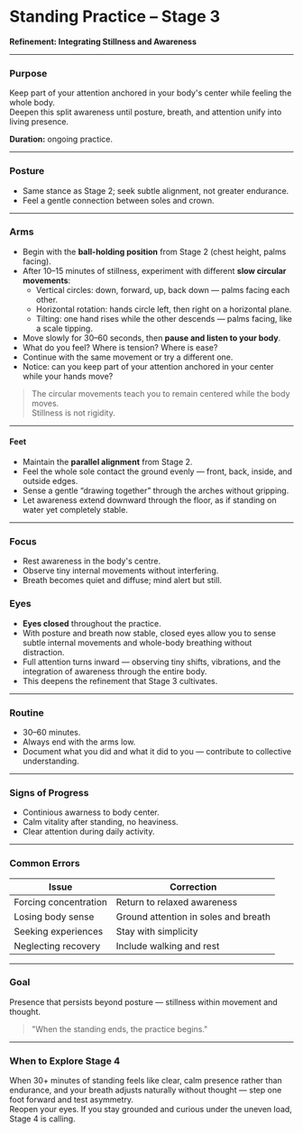 # Standing Practice – Stage 3  
**Refinement: Integrating Stillness and Awareness**

---

### Purpose
Keep part of your attention anchored in your body's center while feeling the whole body.  
Deepen this split awareness until posture, breath, and attention unify into living presence.

**Duration:** ongoing practice.

---

### Posture
- Same stance as Stage 2; seek subtle alignment, not greater endurance.  
- Feel a gentle connection between soles and crown.

---

### Arms
- Begin with the **ball-holding position** from Stage 2 (chest height, palms facing).  
- After 10–15 minutes of stillness, experiment with different **slow circular movements**:
  - Vertical circles: down, forward, up, back down — palms facing each other.
  - Horizontal rotation: hands circle left, then right on a horizontal plane.
  - Tilting: one hand rises while the other descends — palms facing, like a scale tipping.
- Move slowly for 30–60 seconds, then **pause and listen to your body**.  
- What do you feel? Where is tension? Where is ease?  
- Continue with the same movement or try a different one.
- Notice: can you keep part of your attention anchored in your center while your hands move?

> The circular movements teach you to remain centered while the body moves.  
> Stillness is not rigidity.

---

#### Feet
- Maintain the **parallel alignment** from Stage 2.
- Feel the whole sole contact the ground evenly — front, back, inside, and outside edges.
- Sense a gentle “drawing together” through the arches without gripping.
- Let awareness extend downward through the floor, as if standing on water yet completely stable.


---

### Focus
- Rest awareness in the body's centre.  
- Observe tiny internal movements without interfering.  
- Breath becomes quiet and diffuse; mind alert but still.

### Eyes
- **Eyes closed** throughout the practice.  
- With posture and breath now stable, closed eyes allow you to sense subtle internal movements and whole-body breathing without distraction.  
- Full attention turns inward — observing tiny shifts, vibrations, and the integration of awareness through the entire body.  
- This deepens the refinement that Stage 3 cultivates.

---

### Routine
- 30–60 minutes.
- Always end with the arms low.
- Document what you did and what it did to you — contribute to collective understanding.

---

### Signs of Progress
- Continious awarness to body center. 
- Calm vitality after standing, no heaviness.  
- Clear attention during daily activity.

---

### Common Errors
| Issue | Correction |
|--------|------------|
| Forcing concentration | Return to relaxed awareness |
| Losing body sense | Ground attention in soles and breath |
| Seeking experiences | Stay with simplicity |
| Neglecting recovery | Include walking and rest |

---

### Goal
Presence that persists beyond posture — stillness within movement and thought.

> "When the standing ends, the practice begins."

---

### When to Explore Stage 4
When 30+ minutes of standing feels like clear, calm presence rather than endurance, and your breath adjusts naturally without thought — step one foot forward and test asymmetry.  
Reopen your eyes. If you stay grounded and curious under the uneven load, Stage 4 is calling.
